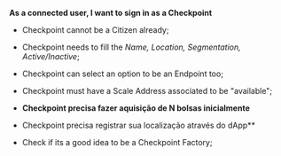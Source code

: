 
**As a connected user, I want to sign in as a Checkpoint**

- Checkpoint cannot be a Citizen already;
- Checkpoint needs to fill the *Name, Location, Segmentation, Active/Inactive*;
- Checkpoint can select an option to be an Endpoint too;
- Checkpoint must have a Scale Address associated to be "available";

- **Checkpoint precisa fazer aquisição de N bolsas inicialmente**
- Checkpoint precisa registrar sua localização através do dApp**
- Check if its a good idea to be a Checkpoint Factory;
